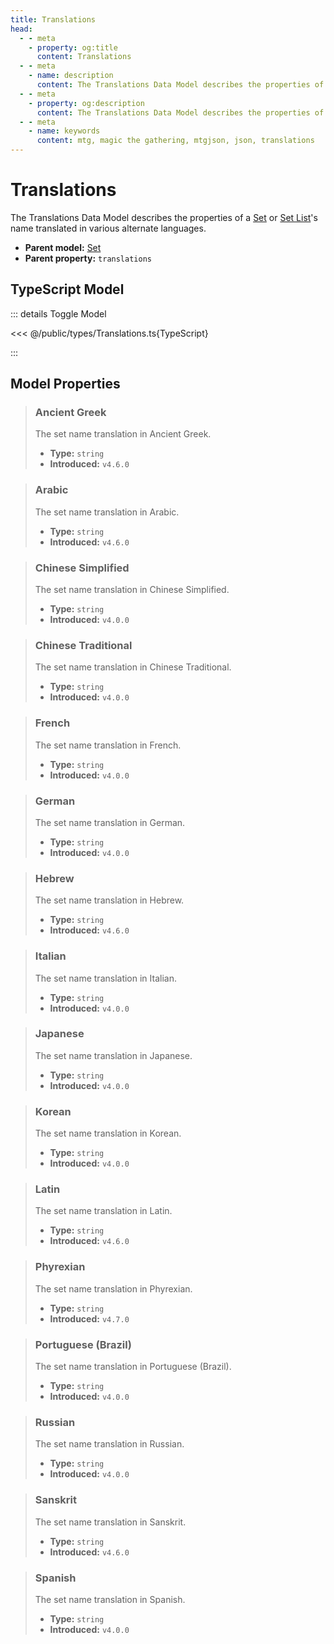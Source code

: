 ```yaml
---
title: Translations
head:
  - - meta
    - property: og:title
      content: Translations
  - - meta
    - name: description
      content: The Translations Data Model describes the properties of a Set or Set List's name translated in various alternate languages.
  - - meta
    - property: og:description
      content: The Translations Data Model describes the properties of a Set or Set List's name translated in various alternate languages.
  - - meta
    - name: keywords
      content: mtg, magic the gathering, mtgjson, json, translations
---
```


# Translations

The Translations Data Model describes the properties of a [Set](/data-models/set/) or [Set List](/data-models/set-list/)'s name translated in various alternate languages.

- **Parent model:** [Set](/data-models/set/)
- **Parent property:** `translations`

## TypeScript Model

::: details Toggle Model

<<< @/public/types/Translations.ts{TypeScript}

:::

## Model Properties

> ### Ancient Greek <DocBadge type="warning" text="optional" />
>
> The set name translation in Ancient Greek.
>
> - **Type:** `string`
> - **Introduced:** `v4.6.0`

> ### Arabic <DocBadge type="warning" text="optional" />
>
> The set name translation in Arabic.
>
> - **Type:** `string`
> - **Introduced:** `v4.6.0`

> ### Chinese Simplified <DocBadge type="warning" text="optional" />
>
> The set name translation in Chinese Simplified.
>
> - **Type:** `string`
> - **Introduced:** `v4.0.0`

> ### Chinese Traditional <DocBadge type="warning" text="optional" />
>
> The set name translation in Chinese Traditional.
>
> - **Type:** `string`
> - **Introduced:** `v4.0.0`

> ### French <DocBadge type="warning" text="optional" />
>
> The set name translation in French.
>
> - **Type:** `string`
> - **Introduced:** `v4.0.0`

> ### German <DocBadge type="warning" text="optional" />
>
> The set name translation in German.
>
> - **Type:** `string`
> - **Introduced:** `v4.0.0`

> ### Hebrew <DocBadge type="warning" text="optional" />
>
> The set name translation in Hebrew.
>
> - **Type:** `string`
> - **Introduced:** `v4.6.0`

> ### Italian <DocBadge type="warning" text="optional" />
>
> The set name translation in Italian.
>
> - **Type:** `string`
> - **Introduced:** `v4.0.0`

> ### Japanese <DocBadge type="warning" text="optional" />
>
> The set name translation in Japanese.
>
> - **Type:** `string`
> - **Introduced:** `v4.0.0`

> ### Korean <DocBadge type="warning" text="optional" />
>
> The set name translation in Korean.
>
> - **Type:** `string`
> - **Introduced:** `v4.0.0`

> ### Latin <DocBadge type="warning" text="optional" />
>
> The set name translation in Latin.
>
> - **Type:** `string`
> - **Introduced:** `v4.6.0`

> ### Phyrexian <DocBadge type="warning" text="optional" />
>
> The set name translation in Phyrexian.
>
> - **Type:** `string`
> - **Introduced:** `v4.7.0`

> ### Portuguese (Brazil) <DocBadge type="warning" text="optional" />
>
> The set name translation in Portuguese (Brazil).
>
> - **Type:** `string`
> - **Introduced:** `v4.0.0`

> ### Russian <DocBadge type="warning" text="optional" />
>
> The set name translation in Russian.
>
> - **Type:** `string`
> - **Introduced:** `v4.0.0`

> ### Sanskrit <DocBadge type="warning" text="optional" />
>
> The set name translation in Sanskrit.
>
> - **Type:** `string`
> - **Introduced:** `v4.6.0`

> ### Spanish <DocBadge type="warning" text="optional" />
>
> The set name translation in Spanish.
>
> - **Type:** `string`
> - **Introduced:** `v4.0.0`

